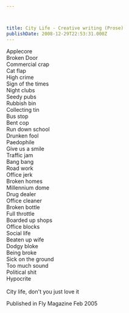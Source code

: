 ```yaml
---



title: City Life - Creative writing (Prose)
publishDate: 2008-12-29T22:53:31.000Z
---
```

Applecore<br>Broken Door<br>Commercial crap<br>Cat flap<br>High crime<br>Sign of the times<br>Night clubs<br>Seedy pubs<br>Rubbish bin<br>Collecting tin<br>Bus stop<br>Bent cop<br>Run down school<br>Drunken fool<br>Paedophile<br>Give us a smile<br>Traffic jam<br>Bang bang<br>Road work<br>Office jerk<br>Broken homes<br>Millennium dome<br>Drug dealer<br>Office cleaner<br>Broken bottle<br>Full throttle<br>Boarded up shops<br>Office blocks<br>Social life<br>Beaten up wife<br>Dodgy bloke<br>Being broke<br>Sick on the ground<br>Too much sound<br>Political shit<br>Hypocrite<br><br>City life, don't you just love it<br>


Published in Fly Magazine Feb 2005

